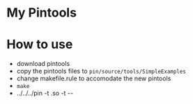 # My Pintools

# How to use

- download pintools
- copy the pintools files to ```pin/source/tools/SimpleExamples```
- change makefile.rule to accomodate the new pintools
- ```make```
- ../../../pin -t <my pintool>.so -t -- <binary to instrument>
